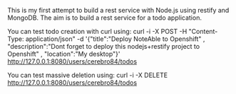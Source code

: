 This is my first attempt to build a rest service with Node.js using restify and MongoDB. The aim is to build a rest service for a todo application.

You can test todo creation with curl using:
curl -i -X POST -H "Content-Type: application/json" -d '{"title":"Deploy NoteAble to Openshift" , "description":"Dont forget to deploy this nodejs+restify project to Openshift" , "location":"My desktop"}' http://127.0.0.1:8080/users/cerebro84/todos

You can test massive deletion using:
curl -i -X DELETE  http://127.0.0.1:8080/users/cerebro84/todos




